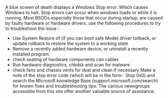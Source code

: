A blue screen of death displays a Windows Stop error. Which causes Windows to halt. Stop errors can occur when windows loads or while it is running. Most BSODs especially those that occur during startup, are caused by faulty hardware or hardware drivers. use the following procedures to try to troubleshoot the issue : 

* Use System Restore of (if you can boot safe Mode) driver tollback, or update rollback to restore the system to a working state
* Remove a recently added hardware device, or uninstall a recently installed program.
* check seating of hardware components can cables
* Run hardware diagnostics, chkdsk and scan for malware
* check fans and chassis vents for dust and clean if necessary
Make a note of the stop error code (which will be in the form : Stop 0x0) and search the Microsoft knowledge Base (support.microsoft.com/search) for known fixes and troubleshooting tips. The carious newsgroups accessible from this site offer another valuable source of assistance.
















